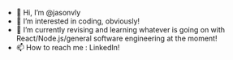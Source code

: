 - 👋 Hi, I’m @jasonvly
- 👀 I’m interested in coding, obviously!
- 🌱 I’m currently revising and learning whatever is going on with React/Node.js/general software engineering at the moment!
- 📫 How to reach me : LinkedIn!

<!---
jasonvly/jasonvly is a ✨ special ✨ repository because its `README.md` (this file) appears on your GitHub profile.
You can click the Preview link to take a look at your changes.
--->

